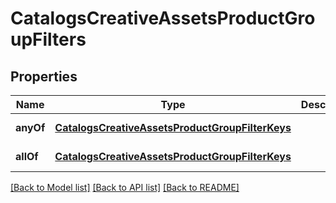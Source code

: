 # CatalogsCreativeAssetsProductGroupFilters

## Properties
Name | Type | Description | Notes
------------ | ------------- | ------------- | -------------
**anyOf** | [**CatalogsCreativeAssetsProductGroupFilterKeys**](CatalogsCreativeAssetsProductGroupFilterKeys.md) |  | [default to null]
**allOf** | [**CatalogsCreativeAssetsProductGroupFilterKeys**](CatalogsCreativeAssetsProductGroupFilterKeys.md) |  | [default to null]

[[Back to Model list]](../README.md#documentation-for-models) [[Back to API list]](../README.md#documentation-for-api-endpoints) [[Back to README]](../README.md)


